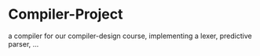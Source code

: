 # Compiler-Project
a compiler for our compiler-design course, implementing a lexer, predictive parser, ...
